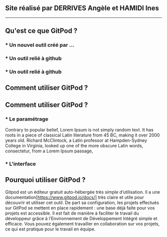 ## Site réalisé par DERRIVES Angèle et HAMIDI Ines
----------------------------------------------------------------------------------

## Qu'est ce que GitPod ?

### * Un nouvel outil créé par ...

### * Un outil relié à github

### * Un outil relié à github

## Comment utiliser GitPod ?

## Comment utiliser GitPod ?

### * Le paramétrage  
Contrary to popular belief, Lorem Ipsum is not simply random text. 
It has roots in a piece of classical Latin literature from 45 BC, making it over 2000 years old. 
Richard McClintock, a Latin professor at Hampden-Sydney College in Virginia, 
looked up one of the more obscure Latin words, consectetur, from a Lorem Ipsum passage, 

### * L'interface


## Pourquoi utiliser GitPod ?

Gitpod est un éditeur gratuit auto-hébergée très simple d’utilisation. 
Il a une documentation[https://www.gitpod.io/docs/] très claire et utile pour découvrir et utiliser cet outil.
De part sa configuration, les projets effectués sur GitPod se mettent en place rapidement : une base déjà faite pour vos projets est accessible. 
Il est fait de manière à faciliter le travail du développeur grâce à l’Environnement de Développement Intégré simple et efficace. 
Vous pouvez également travailler en collaboration sur vos projets, ce qui est pratique pour le travail en équipe.